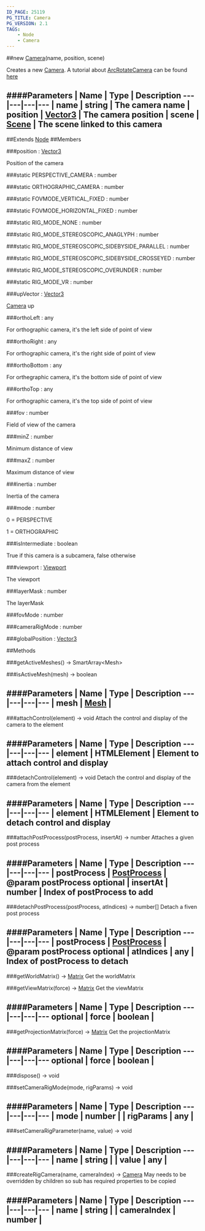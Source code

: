 ```yaml
---
ID_PAGE: 25119
PG_TITLE: Camera
PG_VERSION: 2.1
TAGS:
    - Node
    - Camera
---
```

##new [Camera](/classes/Camera)(name, position, scene)




Creates a new [Camera](/classes/Camera).
A tutorial about [ArcRotateCamera](/classes/ArcRotateCamera) can be found [here](http://doc.babylonjs.com/tutorials/05._Cameras)






####Parameters
 | Name | Type | Description
---|---|---|---
 | name | string | The camera name
 | position | [Vector3](/classes/Vector3) | The camera position
 | scene | [Scene](/classes/Scene) | The scene linked to this camera
---

##Extends
 [Node](/classes/Node)
##Members

###position : [Vector3](/classes/Vector3)





Position of the camera




###static PERSPECTIVE_CAMERA : number








###static ORTHOGRAPHIC_CAMERA : number








###static FOVMODE_VERTICAL_FIXED : number




###static FOVMODE_HORIZONTAL_FIXED : number




###static RIG_MODE_NONE : number


###static RIG_MODE_STEREOSCOPIC_ANAGLYPH : number


###static RIG_MODE_STEREOSCOPIC_SIDEBYSIDE_PARALLEL : number


###static RIG_MODE_STEREOSCOPIC_SIDEBYSIDE_CROSSEYED : number


###static RIG_MODE_STEREOSCOPIC_OVERUNDER : number


###static RIG_MODE_VR : number


###upVector : [Vector3](/classes/Vector3)





 [Camera](/classes/Camera) up




###orthoLeft : any





For orthographic camera, it's the left side of point of view




###orthoRight : any





For orthographic camera, it's the right side of point of view




###orthoBottom : any





For orthegraphic camera, it's the bottom side of point of view




###orthoTop : any





For orthographic camera, it's the top side of point of view




###fov : number





Field of view of the camera




###minZ : number





Minimum distance of view




###maxZ : number





Maximum distance of view




###inertia : number





Inertia of the camera




###mode : number





0 = PERSPECTIVE

1 = ORTHOGRAPHIC




###isIntermediate : boolean





True if this camera is a subcamera, false otherwise




###viewport : [Viewport](/classes/Viewport)





The viewport




###layerMask : number





The layerMask










###fovMode : number







###cameraRigMode : number


###globalPosition : [Vector3](/classes/Vector3)




##Methods

###getActiveMeshes() &rarr; SmartArray&lt;Mesh&gt;


###isActiveMesh(mesh) &rarr; boolean

####Parameters
 | Name | Type | Description
---|---|---|---
 | mesh | [Mesh](/classes/Mesh) | 
---

###attachControl(element) &rarr; void
Attach the control and display of the camera to the element







####Parameters
 | Name | Type | Description
---|---|---|---
 | element | HTMLElement | Element to attach control and display
---

###detachControl(element) &rarr; void
Detach the control and display of the camera from the element







####Parameters
 | Name | Type | Description
---|---|---|---
 | element | HTMLElement | Element to detach control and display
---

###attachPostProcess(postProcess, insertAt) &rarr; number
Attaches a given post process







####Parameters
 | Name | Type | Description
---|---|---|---
 | postProcess | [PostProcess](/classes/PostProcess) | @param postProcess
optional | insertAt | number | Index of postProcess to add
---

###detachPostProcess(postProcess, atIndices) &rarr; number[]
Detach a fiven post process







####Parameters
 | Name | Type | Description
---|---|---|---
 | postProcess | [PostProcess](/classes/PostProcess) | @param postProcess
optional | atIndices | any | Index of postProcess to detach
---

###getWorldMatrix() &rarr; [Matrix](/classes/Matrix)
Get the worldMatrix








###getViewMatrix(force) &rarr; [Matrix](/classes/Matrix)
Get the viewMatrix







####Parameters
 | Name | Type | Description
---|---|---|---
optional | force | boolean | 
---

###getProjectionMatrix(force) &rarr; [Matrix](/classes/Matrix)
Get the projectionMatrix







####Parameters
 | Name | Type | Description
---|---|---|---
optional | force | boolean | 
---

###dispose() &rarr; void


###setCameraRigMode(mode, rigParams) &rarr; void

####Parameters
 | Name | Type | Description
---|---|---|---
 | mode | number | 
 | rigParams | any | 
---

###setCameraRigParameter(name, value) &rarr; void

####Parameters
 | Name | Type | Description
---|---|---|---
 | name | string | 
 | value | any | 
---

###createRigCamera(name, cameraIndex) &rarr; [Camera](/classes/Camera)
May needs to be overridden by children so sub has required properties to be copied

####Parameters
 | Name | Type | Description
---|---|---|---
 | name | string | 
 | cameraIndex | number | 
---
